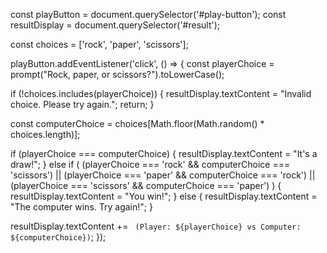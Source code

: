 const playButton = document.querySelector('#play-button');
const resultDisplay = document.querySelector('#result');

const choices = ['rock', 'paper', 'scissors'];

playButton.addEventListener('click', () => {
  const playerChoice = prompt("Rock, paper, or scissors?").toLowerCase();

  if (!choices.includes(playerChoice)) {
    resultDisplay.textContent = "Invalid choice. Please try again.";
    return;
  }

  const computerChoice = choices[Math.floor(Math.random() * choices.length)];

  if (playerChoice === computerChoice) {
    resultDisplay.textContent = "It's a draw!";
  } else if (
    (playerChoice === 'rock' && computerChoice === 'scissors') ||
    (playerChoice === 'paper' && computerChoice === 'rock') ||
    (playerChoice === 'scissors' && computerChoice === 'paper')
  ) {
    resultDisplay.textContent = "You win!";
  } else {
    resultDisplay.textContent = "The computer wins. Try again!";
  }

  resultDisplay.textContent += ` (Player: ${playerChoice} vs Computer: ${computerChoice})`;
});
